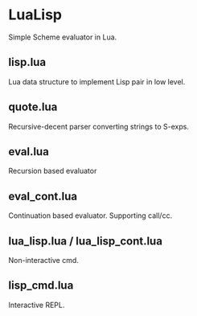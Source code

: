 
# LuaLisp
Simple Scheme evaluator in Lua.


## lisp.lua
Lua data structure to implement Lisp pair in low level.

## quote.lua
Recursive-decent parser converting strings to S-exps.

## eval.lua
Recursion based evaluator

## eval_cont.lua
Continuation based evaluator. Supporting call/cc.

## lua_lisp.lua / lua_lisp_cont.lua
Non-interactive cmd.

## lisp_cmd.lua
Interactive REPL.
